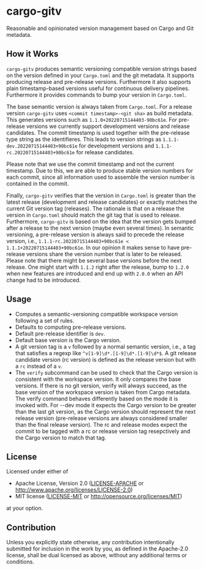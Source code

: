 # cargo-gitv

Reasonable and opinionated version management based on Cargo and Git metadata.

## How it Works

`cargo-gitv` produces semantic versioning compatible version strings based on the version defined in your `Cargo.toml` and the git metadata. It supports producing release and pre-release versions. Furthermore it also supports plain timestamp-based versions useful for continuous delivery pipelines. Furthermore it provides commands to bump your version in `Cargo.toml`.

The base semantic version is always taken from `Cargo.toml`. For a release version `cargo-gitv` uses `<commit timestamp>-<git sha>` as build metadata. This generates versions such as `1.1.0+20220715144403-90bc61e`. For pre-release versions we currently support development versions and release candidates. The commit timestamp is used together with the pre-release type string as the identifieres. This leads to version strings as `1.1.1-dev.20220715144403+90bc61e` for development versions and `1.1.1-rc.20220715144403+90bc61e` for release candidates.

Please note that we use the commit timestamp and not the current timestamp. Due to this, we are able to produce stable version numbers for each commit, since all information used to assemble the version number is contained in the commit.

Finally, `cargo-gitv` verifies that the version in `Cargo.toml` is greater than the latest release (development and release candidates) or exactly matches the current Git version tag (releases). The rationale is that on a release the version in `Cargo.toml` should match the git tag that is used to release. Furthermore, `cargo-gitv` is based on the idea that the version gets bumped after a release to the next version (maybe even several times). In semantic versioning, a pre-release version is always said to precede the release version, i.e., `1.1.1-rc.20220715144403+90bc61e < 1.1.1+20220715144403+90bc61e`. In our opinion it makes sense to have pre-release versions share the version number that is later to be released. Please note that there might be several base versions before the next release. One might start with `1.1.2` right after the release, bump to `1.2.0` when new features are introduced and end up with `2.0.0` when an API change had to be introduced.

## Usage

* Computes a semantic-versioning compatible workspace version following a set of rules.
* Defaults to computing pre-release versions. 
* Default pre-release identifier is `dev`.
* Default base version is the Cargo version. 
* A git version tag is a `v` followed by a normal semantic version, i.e., a tag that satisfies a regexp like `^v[1-9]\d*.[1-9]\d*.[1-9]\d*$`. A git release candidate version (rc version) is defined as the release version but with a `rc` instead of a `v`.
* The `verify` subcommand can be used to check that the Cargo version is consistent with the workspace version. It only compares the base versions. If there is no git version, verify will always succeed, as the base version of the workspace version is taken from Cargo metadata. The verify command behaves differently based on the mode it is invoked with. For --dev mode it expects the Cargo version to be greater than the last git version, as the Cargo version should represent the next release version (pre-release versions are always considered smaller than the final release version). The rc and release modes expect the commit to be tagged with a rc or release version tag resepctively and the Cargo version to match that tag.

## License

Licensed under either of

 * Apache License, Version 2.0
   ([LICENSE-APACHE](LICENSE-APACHE) or http://www.apache.org/licenses/LICENSE-2.0)
 * MIT license
   ([LICENSE-MIT](LICENSE-MIT) or http://opensource.org/licenses/MIT)

at your option.

## Contribution

Unless you explicitly state otherwise, any contribution intentionally submitted
for inclusion in the work by you, as defined in the Apache-2.0 license, shall be
dual licensed as above, without any additional terms or conditions.
